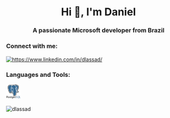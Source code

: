 <h1 align="center">Hi 👋, I'm Daniel</h1>
<h3 align="center">A passionate Microsoft developer from Brazil</h3>

<h3 align="left">Connect with me:</h3>
<p align="left">
<a href="https://www.linkedin.com/in/dlassad/" target="blank"><img align="center" src="https://raw.githubusercontent.com/rahuldkjain/github-profile-readme-generator/master/src/images/icons/Social/linked-in-alt.svg" alt="https://www.linkedin.com/in/dlassad/" height="30" width="40" /></a>
</p>

<h3 align="left">Languages and Tools:</h3>
<p align="left"> <a href="https://www.postgresql.org" target="_blank" rel="noreferrer"> <img src="https://raw.githubusercontent.com/devicons/devicon/master/icons/postgresql/postgresql-original-wordmark.svg" alt="postgresql" width="40" height="40"/> </a> </p>

<p><img align="center" src="https://github-readme-stats.vercel.app/api/top-langs?username=dlassad&show_icons=true&locale=en&layout=compact" alt="dlassad" /></p>
